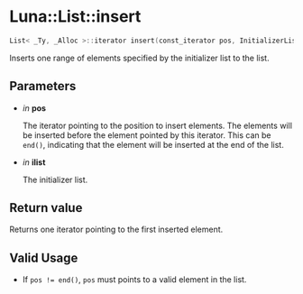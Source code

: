 # Luna::List::insert

```c++
List< _Ty, _Alloc >::iterator insert(const_iterator pos, InitializerList< value_type > ilist)
```

Inserts one range of elements specified by the initializer list to the list. 



## Parameters
* *in* **pos**

    The iterator pointing to the position to insert elements. The elements will be inserted before the element pointed by this iterator. This can be `end()`, indicating that the element will be inserted at the end of the list. 

* *in* **ilist**

    The initializer list. 

## Return value
Returns one iterator pointing to the first inserted element. 

## Valid Usage
* If `pos != end()`, `pos` must points to a valid element in the list. 

